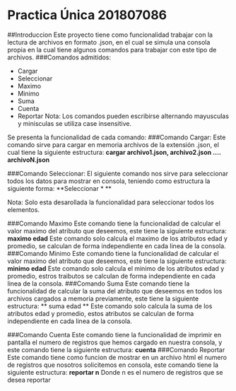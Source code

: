 # Practica Única 201807086

##Introduccion
Este proyecto tiene como funcionalidad trabajar con la lectura de archivos en formato .json, en el cual se simula una consola propia en la cual tiene algunos comandos para trabajar con este tipo de archivos.
###Comandos admitidos:
* Cargar
* Seleccionar
* Maximo
* Minimo
* Suma
* Cuenta
* Reportar
Nota: Los comandos pueden escribirse alternando mayusculas y minisculas se utiliza case insensitive.

Se presenta la funcionalidad de cada comando:
###Comando Cargar:
Este comando sirve para cargar en memoria archivos de la extensión .json, el cual tiene la siguiente estructura: **cargar archivo1.json, archivo2.json .... archivoN.json**


###Comando Seleccionar:
El siguiente comando nos sirve para seleccionar todos los datos para mostrar en consola, teniendo como estructura la siguiente forma:	**Seleccionar * **

Nota: Solo esta desarollada la funcionalidad para seleccionar todos los elementos.

###Comando Maximo
Este comando tiene la funcionalidad de calcular el valor maximo del atributo que deseemos, este tiene la siguiente estructura: **maximo edad**
Este comando solo calcula el maximo de los atributos edad y promedio, se calculan de forma independiente en cada linea de la consola.
###Comando Minimo
Este comando tiene la funcionalidad de calcular el valor maximo del atributo que deseemos, este tiene la siguiente estructura: **minimo edad**
Este comando solo calcula el minimo de los atributos edad y promedio, estros traibutos se calculan de forma independiente en cada linea de la consola.
###Comando Suma
Este comando tiene la funcionalidad de calcular la suma del atributo que deseemos en todos los archivos cargados a memoria previamente, este tiene la siguiente estructura: ** suma edad **
Este comando solo calcula la suma de los atributos edad y promedio, estos atributos se calculan de forma independiente en cada linea de la consola.

###Comando Cuenta
Este comando tiene la funcionalidad de imprimir en pantalla el numero de registros que hemos cargado en nuestra consola, y este comando tiene la siguiente estructura: **cuenta**
###Comando Reportar
Este comando tiene como funcion de mostrar en un archivo html el numero de registros que nosotros solicitemos en consola, este comando tiene la siguiente estructura: **reportar n**
Donde n es el numero de registros que se desea reportar

